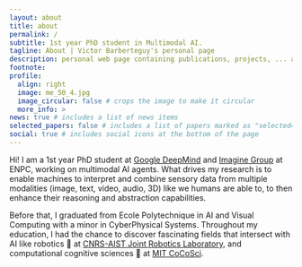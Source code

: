 ```yaml
---
layout: about
title: about
permalink: /
subtitle: 1st year PhD student in Multimodal AI.
tagline: About | Victor Barberteguy's personal page
description: personal web page containing publications, projects, ... about multimodal AI
footnote:
profile:
  align: right
  image: me_50_4.jpg
  image_circular: false # crops the image to make it circular
  more_info: >
news: true # includes a list of news items
selected_papers: false # includes a list of papers marked as "selected={true}"
social: true # includes social icons at the bottom of the page
---
```


Hi! I am a 1st year PhD student at [Google DeepMind](https://deepmind.google) and [Imagine Group](https://imagine-lab.enpc.fr) at ENPC, working on multimodal AI agents. What drives my research is to enable machines to interpret and combine sensory data from multiple modalities (image, text, video, audio, 3D) like we humans are able to, to then enhance their reasoning and abstraction capabilities.


Before that, I graduated from Ecole Polytechnique in AI and Visual Computing with a minor in CyberPhysical Systems. Throughout my education, I had the chance to discover fascinating fields that intersect with AI like robotics 🤖 at [CNRS-AIST Joint Robotics Laboratory](https://unit.aist.go.jp/jrl-22022/en/), and computational cognitive sciences 🧠 at [MIT CoCoSci](https://cocosci.mit.edu).
